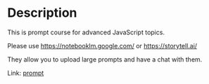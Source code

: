 # Description

This is prompt course for advanced JavaScript topics.

Please use https://notebooklm.google.com/ or https://storytell.ai/

They allow you to upload large prompts and have a chat with them.

Link: [prompt](./course.md)
